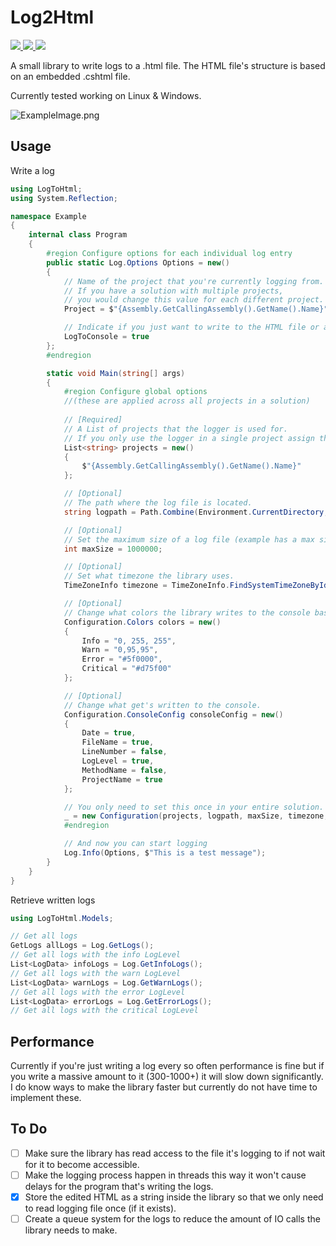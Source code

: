 # Log2Html

<a href="https://github.com/DatReki/LogToHtml/actions/workflows/dotnet.yml">
    <img src="https://github.com/DatReki/LogToHtml/actions/workflows/dotnet.yml/badge.svg" />
</a>
<a href="https://www.nuget.org/packages/LogToHtml/">
    <img src="https://img.shields.io/nuget/v/LogToHtml?style=flat-square" />
</a>
<a href="https://www.paypal.com/donate?hosted_button_id=WRETYRRSJ4T2L">
    <img src="https://img.shields.io/badge/Donate-PayPal-green.svg?style=flat-square">
</a>

A small library to write logs to a .html file.
The HTML file's structure is based on an embedded .cshtml file.

Currently tested working on Linux & Windows.

<img src="https://cdn.discordapp.com/attachments/406006274661154818/892449912980131920/unknown.png" alt="ExampleImage.png">

## Usage
Write a log
```cs
using LogToHtml;
using System.Reflection;

namespace Example
{
    internal class Program
    {
        #region Configure options for each individual log entry
        public static Log.Options Options = new()
        {
            // Name of the project that you're currently logging from.
            // If you have a solution with multiple projects,
            // you would change this value for each different project.
            Project = $"{Assembly.GetCallingAssembly().GetName().Name}",

            // Indicate if you just want to write to the HTML file or also output results on the console.
            LogToConsole = true
        };
        #endregion

        static void Main(string[] args)
        {
            #region Configure global options 
			//(these are applied across all projects in a solution)
            
			// [Required]
            // A List of projects that the logger is used for.
            // If you only use the logger in a single project assign the same value here as you did in 'Options.Project'
            List<string> projects = new()
            {
                $"{Assembly.GetCallingAssembly().GetName().Name}"
            };

            // [Optional]
            // The path where the log file is located.
            string logpath = Path.Combine(Environment.CurrentDirectory, "logs", "log.html");

            // [Optional]
            // Set the maximum size of a log file (example has a max size of 1 MB).
            int maxSize = 1000000;

            // [Optional]
            // Set what timezone the library uses.
            TimeZoneInfo timezone = TimeZoneInfo.FindSystemTimeZoneById("Central America Standard Time");

            // [Optional]
            // Change what colors the library writes to the console based on LogLevel.
            Configuration.Colors colors = new()
            {
                Info = "0, 255, 255",
                Warn = "0,95,95",
                Error = "#5f0000",
                Critical = "#d75f00"
            };

            // [Optional]
            // Change what get's written to the console.
            Configuration.ConsoleConfig consoleConfig = new()
            {
                Date = true,
                FileName = true,
                LineNumber = false,
                LogLevel = true,
                MethodName = false,
                ProjectName = true
            };

            // You only need to set this once in your entire solution.
            _ = new Configuration(projects, logpath, maxSize, timezone, colors, consoleConfig);
            #endregion

            // And now you can start logging
            Log.Info(Options, $"This is a test message");
        }
    }
}
```

Retrieve written logs
```cs
using LogToHtml.Models;

// Get all logs
GetLogs allLogs = Log.GetLogs();
// Get all logs with the info LogLevel
List<LogData> infoLogs = Log.GetInfoLogs();
// Get all logs with the warn LogLevel
List<LogData> warnLogs = Log.GetWarnLogs();
// Get all logs with the error LogLevel
List<LogData> errorLogs = Log.GetErrorLogs();
// Get all logs with the critical LogLevel
```

## Performance
Currently if you're just writing a log every so often performance is fine but if you write a massive amount to it (300-1000+) it will slow down significantly. I do know ways to make the library faster but currently do not have time to implement these.

## To Do
- [ ] Make sure the library has read access to the file it's logging to if not wait for it to become accessible. 
- [ ] Make the logging process happen in threads this way it won't cause delays for the program that's writing the logs.
- [x] Store the edited HTML as a string inside the library so that we only need to read logging file once (if it exists).
- [ ] Create a queue system for the logs to reduce the amount of IO calls the library needs to make.
